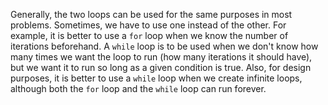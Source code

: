 Generally, the two loops can be used for the same purposes in most problems. Sometimes, we have to use one instead of the other. For example, it is better to use a ``for`` loop when we know the number of iterations beforehand. A ``while`` loop is to be used when we don't know how many times we want the loop to run (how many iterations it should have), but we want it to run so long as a given condition is true. Also, for design purposes, it is better to use a ``while`` loop when we create infinite loops, although both the ``for`` loop and the ``while`` loop can run forever.
